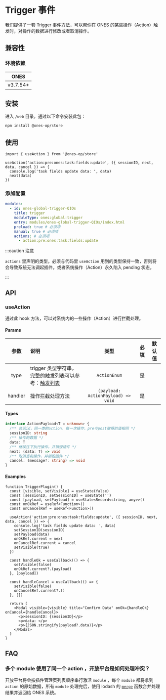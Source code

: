 # Trigger 事件

我们提供了一套 Trigger 事件方法，可以帮你在 ONES 的某些操作（Action）触发时，对操作的数据进行修改或者取消操作。

## 兼容性

### 环境依赖

|   ONES   |
| :------: |
| v3.7.54+ |

## 安装

进入 `/web` 目录，通过以下命令安装此包：

```bash npm2yarn
npm install @ones-op/store
```

## 使用

```tsx
import { useAction } from '@ones-op/store'

useAction('action:pre:ones:task:fields:update', ({ sessionID, next, data, cancel }) => {
  console.log('task fields update data: ', data)
  next(data)
})
```

### 添加配置

```yaml title="config/plugin.yaml"
modules:
  - id: ones-global-trigger-QIOs
    title: trigger
    moduleType: ones:global:trigger
    entry: modules/ones-global-trigger-QIOs/index.html
    preload: true # 必须项
    manual: true # 必须项
    actions: # 必须项
      - action:pre:ones:task:fields:update
```

:::caution 注意

`actions` 里声明的类型，必须与代码里 `useAction` 用到的类型保持一致，否则将会导致系统无法调起插件，或者系统操作（Action）永久陷入 pending 状态。

:::

## API

### useAction

通过此 hook 方法，可以对系统内的一些操作（Action）进行拦截处理。

#### Params

|  参数   | 说明                                                              |                类型                | 必填 | 默认值 |
| :-----: | :---------------------------------------------------------------- | :--------------------------------: | :--: | :----: |
|  type   | trigger 类型字符串，完整的触发列表可以参考：[触发列表](./list.md) |            `ActionEnum`            |  是  |        |
| handler | 操作拦截处理方法                                                  | `(payload: ActionPayload) => void` |  是  |        |

#### Types

```ts
interface ActionPayload<T = unknown> {
  /** 会话id，同一类的action，每一次操作，pre与post取得的值相同 */
  sessionID: string
  /** 操作的数据 */
  data: T
  /** 继续往下执行操作，并销毁插件 */
  next: (data: T) => void
  /** 取消当前操作，并销毁插件 */
  cancel: (message?: string) => void
}
```

#### Examples

```tsx
function TriggerPlugin() {
  const [visible, setVisible] = useState(false)
  const [sessionID, setSessionID] = useState('')
  const [payload, setPayload] = useState<Record<string, any>>()
  const onOkRef = useRef<Function>()
  const onCancelRef = useRef<Function>()

  useAction('action:pre:ones:task:fields:update', ({ sessionID, next, data, cancel }) => {
    console.log('task fields update data: ', data)
    setSessionID(sessionID)
    setPayload(data)
    onOkRef.current = next
    onCancelRef.current = cancel
    setVisible(true)
  })

  const handleOk = useCallback(() => {
    setVisible(false)
    onOkRef.current?.(payload)
  }, [payload])

  const handleCancel = useCallback(() => {
    setVisible(false)
    onCancelRef.current?.()
  }, [])

  return (
    <Modal visible={visible} title="Confirm Data" onOk={handleOk} onCancel={handleCancel}>
      <p>sessionID: {sessionID}</p>
      <p>data: </p>
      <p>{JSON.stringify(payload?.data)}</p>
    </Modal>
  )
}
```

## FAQ

<h3>多个 module 使用了同一个 action ，开放平台是如何处理冲突？</h3>

开放平台将会按插件管理页列表顺序串行激活 `module` ，每个 `module` 都将拿到 `action` 的原始数据，所有 `module` 处理完后，使用 lodash 的 [`merge`](https://lodash.com/docs/#merge) 函数合并处理结果并返回给 ONES 系统。
